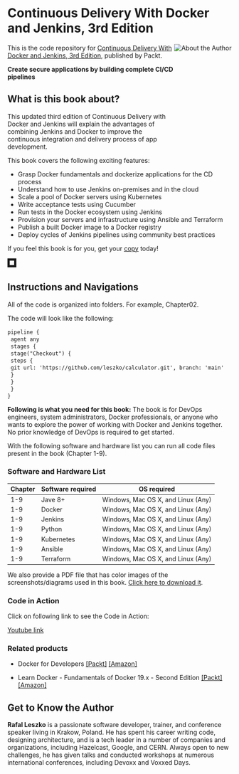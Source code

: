 # Continuous Delivery With Docker and Jenkins, 3rd Edition

<a href="https://www.packtpub.com/product/continuous-delivery-with-docker-and-jenkins-third-edition/9781803237480?utm_source=github&utm_medium=repository&utm_campaign=9781803237480"><img src="https://static.packt-cdn.com/products/9781803237480/cover/smaller" alt="About the Author" height="256px" align="right"></a>

This is the code repository for [Continuous Delivery With Docker and Jenkins, 3rd Edition](https://www.packtpub.com/product/continuous-delivery-with-docker-and-jenkins-third-edition/9781803237480?utm_source=github&utm_medium=repository&utm_campaign=9781803237480), published by Packt.

**Create secure applications by building complete CI/CD pipelines**

## What is this book about?
This updated third edition of Continuous Delivery with Docker and Jenkins will explain the advantages of combining Jenkins and Docker to improve the continuous integration and delivery process of app development. 

This book covers the following exciting features:
* Grasp Docker fundamentals and dockerize applications for the CD process
* Understand how to use Jenkins on-premises and in the cloud
* Scale a pool of Docker servers using Kubernetes
* Write acceptance tests using Cucumber
* Run tests in the Docker ecosystem using Jenkins
* Provision your servers and infrastructure using Ansible and Terraform
* Publish a built Docker image to a Docker registry
* Deploy cycles of Jenkins pipelines using community best practices

If you feel this book is for you, get your [copy](https://www.amazon.com/dp/1803237481) today!

<a href="https://www.packtpub.com/?utm_source=github&utm_medium=banner&utm_campaign=GitHubBanner"><img src="https://raw.githubusercontent.com/PacktPublishing/GitHub/master/GitHub.png" 
alt="https://www.packtpub.com/" border="5" /></a>

## Instructions and Navigations
All of the code is organized into folders. For example, Chapter02.

The code will look like the following:
```
pipeline {
 agent any
 stages {
 stage("Checkout") {
 steps {
 git url: 'https://github.com/leszko/calculator.git', branch: 'main'
 }
 }
 }
}
```

**Following is what you need for this book:**
The book is for DevOps engineers, system administrators, Docker professionals, or anyone who wants to explore the power of working with Docker and Jenkins together. No prior knowledge of DevOps is required to get started.

With the following software and hardware list you can run all code files present in the book (Chapter 1-9).
### Software and Hardware List
| Chapter | Software required | OS required |
| -------- | ------------------------------------ | ----------------------------------- |
| 1-9 | Jave 8+ | Windows, Mac OS X, and Linux (Any) |
| 1-9 | Docker | Windows, Mac OS X, and Linux (Any) |
| 1-9 | Jenkins | Windows, Mac OS X, and Linux (Any) |
| 1-9 | Python | Windows, Mac OS X, and Linux (Any) |
| 1-9 | Kubernetes | Windows, Mac OS X, and Linux (Any) |
| 1-9 | Ansible | Windows, Mac OS X, and Linux (Any) |
| 1-9 | Terraform | Windows, Mac OS X, and Linux (Any) |


We also provide a PDF file that has color images of the screenshots/diagrams used in this book. [Click here to download it](https://static.packt-cdn.com/downloads/9781803237480_ColorImages.pdf).

### Code in Action
Click on following link to see the Code in Action:

[Youtube link](https://bit.ly/3NSEPNA)

### Related products
* Docker for Developers [[Packt]](https://www.packtpub.com/product/docker-for-developers/9781789536058?utm_source=github&utm_medium=repository&utm_campaign=9781789536058) [[Amazon]](https://www.amazon.com/dp/1789536057)

* Learn Docker - Fundamentals of Docker 19.x - Second Edition [[Packt]](https://www.packtpub.com/product/learn-docker-fundamentals-of-docker-19-x-second-edition/9781838827472?utm_source=github&utm_medium=repository&utm_campaign=9781838827472) [[Amazon]](https://www.amazon.com/dp/1838827471)


## Get to Know the Author
**Rafal Leszko**
is a passionate software developer, trainer, and conference speaker living in Krakow, Poland. He has spent his career writing code, designing architecture, and is a tech leader in a number of companies and organizations, including Hazelcast, Google, and CERN. Always open to new challenges, he has given talks and conducted workshops at numerous international conferences, including Devoxx and Voxxed Days.

